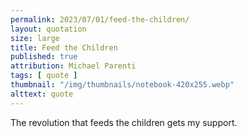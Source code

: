 ```yaml
---
permalink: 2023/07/01/feed-the-children/
layout: quotation
size: large
title: Feed the Children
published: true
attribution: Michael Parenti
tags: [ quote ]
thumbnail: "/img/thumbnails/notebook-420x255.webp"
alttext: quote
---
```


The revolution that feeds the children gets my support.
